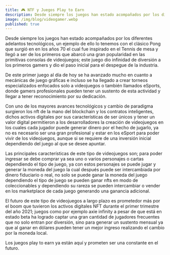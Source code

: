 ```yaml
---
title: 🎮 NTF y Juegos Play to Earn
description: Desde siempre los juegos han estado acompañados por los diferentes adelantos tecnológicos, un ejemplo de ello lo tenemos con el clásico Pong que surgió en en los años 70 el cual fue inspirado en el Tennis de mesa y llegó a ser de los primeros que abarcó una gran popularidad en las primitivas consolas de videojuegos; este juego dio infinidad de diversión a los primeros gamers y dio el paso inicial para el despegue de la industria.
image: /img/blog/videogamer.webp
published: true
---
```

Desde siempre los juegos han estado acompañados por los diferentes adelantos tecnológicos, un ejemplo de ello lo tenemos con el clásico Pong que surgió en en los años 70 el cual fue inspirado en el Tennis de mesa y llegó a ser de los primeros que abarcó una gran popularidad en las primitivas consolas de videojuegos; este juego dio infinidad de diversión a los primeros gamers y dio el paso inicial para el despegue de la industria.

De este primer juego al día de hoy se ha avanzado mucho en cuanto a mecánicas de juego gráficas e incluso se ha llegado a crear torneos especializados enfocados solo a videojuegos o también llamados eSports, donde gamers profesionales pueden tener un sustento de esta actividad y llegar a tener reconocimiento por su dedicación.

Con uno de los mayores avances tecnológicos y cambio de paradigma surgieron los nft de la mano del blockchain y los contratos inteligentes, dichos activos digitales por sus características de ser únicos y tener un valor digital permitieron a los desarrolladores la creación de videojuegos en los cuales cada jugador puede generar dinero por el hecho de jugarlo, ya no es necesario ser una gran profesional y estar en los eSport para poder vivir de los videojuegos, aunque si se requiere de una inversión inicial dependiendo del juego al que se desee apuntar.

Las principales características de este tipo de videojuegos son; para poder ingresar se debe comprar ya sea uno o varios personajes o cartas dependiendo el tipo de juego, ya con estos personajes se puede jugar y generar la moneda del juego la cual después puede ser intercambiada por dinero fiduciario o real, no solo se puede ganar la moneda del juego dependiendo el tipo de juego se pueden ganar nfts en modo de coleccionables y dependiendo su rareza se pueden intercambiar o vender en los marketplace de cada juego generando una ganancia adicional.

El futuro de este tipo de videojuegos a largo plazo es prometedor más por el boom que tuvieron los activos digitales NFT durante el primer trimestre del año 2021; juegos como por ejemplo axie infinity a pesar de que está en estado beta ha logrado captar una gran cantidad de jugadores frecuentes que no solo entran por diversión, sino para generar un sustento mensual ya que al ganar en dólares pueden tener un mejor ingreso realizando el cambio por la moneda local.

Los juegos play to earn ya están aquí y prometen ser una constante en el futuro.
